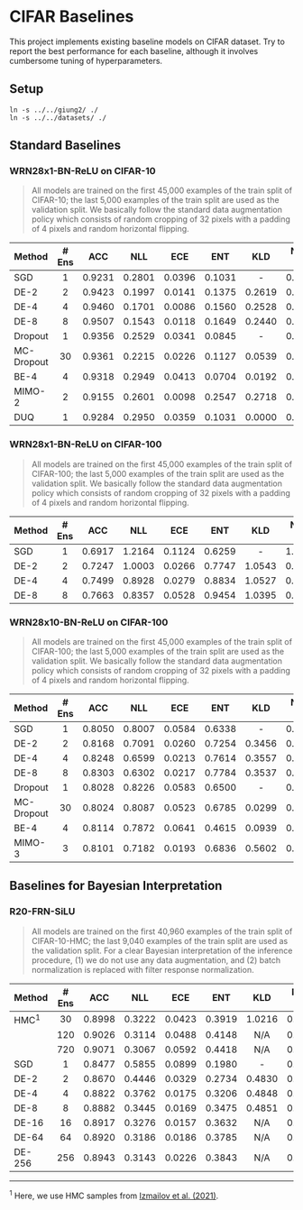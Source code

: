 # CIFAR Baselines

This project implements existing baseline models on CIFAR dataset.
Try to report the best performance for each baseline, although it involves cumbersome tuning of hyperparameters.

## Setup

```
ln -s ../../giung2/ ./
ln -s ../../datasets/ ./
```

## Standard Baselines

### WRN28x1-BN-ReLU on CIFAR-10

> All models are trained on the first 45,000 examples of the train split of CIFAR-10; the last 5,000 examples of the train split are used as the validation split. We basically follow the standard data augmentation policy which consists of random cropping of 32 pixels with a padding of 4 pixels and random horizontal flipping.

| Method     | # Ens | ACC    | NLL    | ECE    | ENT    | KLD    | NLL-TS | ECE-TS | ENT-TS | TS     |
| :-         | :-:   | :-:    | :-:    | :-:    | :-:    | :-:    | :-:    | :-:    | :-:    | :-:    |
| SGD        | 1     | 0.9231 | 0.2801 | 0.0396 | 0.1031 | -      | 0.2346 | 0.0043 | 0.2476 | 1.6781 |
| DE-2       | 2     | 0.9423 | 0.1997 | 0.0141 | 0.1375 | 0.2619 | 0.1917 | 0.0160 | 0.1978 | 1.3086 |
| DE-4       | 4     | 0.9460 | 0.1701 | 0.0086 | 0.1560 | 0.2528 | 0.1697 | 0.0119 | 0.1769 | 1.1031 |
| DE-8       | 8     | 0.9507 | 0.1543 | 0.0118 | 0.1649 | 0.2440 | 0.1543 | 0.0119 | 0.1653 | 1.0016 |
| Dropout    | 1     | 0.9356 | 0.2529 | 0.0341 | 0.0845 | -      | 0.2086 | 0.0061 | 0.2099 | 1.6383 |
| MC-Dropout | 30    | 0.9361 | 0.2215 | 0.0226 | 0.1127 | 0.0539 | 0.2012 | 0.0055 | 0.2012 | 1.4227 |
| BE-4       | 4     | 0.9318 | 0.2949 | 0.0413 | 0.0704 | 0.0192 | 0.2077 | 0.0060 | 0.1982 | 2.0969 |
| MIMO-2     | 2     | 0.9155 | 0.2601 | 0.0098 | 0.2547 | 0.2718 | 0.2601 | 0.0102 | 0.2572 | 1.0070 |
| DUQ        | 1     | 0.9284 | 0.2950 | 0.0359 | 0.1031 | 0.0000 | 0.2535 | 0.0082 | 0.2265 | 1.4297 |

### WRN28x1-BN-ReLU on CIFAR-100

> All models are trained on the first 45,000 examples of the train split of CIFAR-100; the last 5,000 examples of the train split are used as the validation split. We basically follow the standard data augmentation policy which consists of random cropping of 32 pixels with a padding of 4 pixels and random horizontal flipping.

| Method     | # Ens | ACC    | NLL    | ECE    | ENT    | KLD    | NLL-TS | ECE-TS | ENT-TS | TS     |
| :-         | :-:   | :-:    | :-:    | :-:    | :-:    | :-:    | :-:    | :-:    | :-:    | :-:    |
| SGD        | 1     | 0.6917 | 1.2164 | 0.1124 | 0.6259 | -      | 1.1002 | 0.0125 | 1.1395 | 1.5102 |
| DE-2       | 2     | 0.7247 | 1.0003 | 0.0266 | 0.7747 | 1.0543 | 0.9797 | 0.0318 | 0.9920 | 1.2102 |
| DE-4       | 4     | 0.7499 | 0.8928 | 0.0279 | 0.8834 | 1.0527 | 0.8928 | 0.0316 | 0.9007 | 1.0156 |
| DE-8       | 8     | 0.7663 | 0.8357 | 0.0528 | 0.9454 | 1.0395 | 0.8301 | 0.0261 | 0.8326 | 0.9039 |

### WRN28x10-BN-ReLU on CIFAR-100

> All models are trained on the first 45,000 examples of the train split of CIFAR-100; the last 5,000 examples of the train split are used as the validation split. We basically follow the standard data augmentation policy which consists of random cropping of 32 pixels with a padding of 4 pixels and random horizontal flipping.

| Method     | # Ens | ACC    | NLL    | ECE    | ENT    | KLD    | NLL-TS | ECE-TS | ENT-TS | TS     |
| :-         | :-:   | :-:    | :-:    | :-:    | :-:    | :-:    | :-:    | :-:    | :-:    | :-:    |
| SGD        | 1     | 0.8050 | 0.8007 | 0.0584 | 0.6338 | -      | 0.7922 | 0.0398 | 0.8383 | 1.1453 |
| DE-2       | 2     | 0.8168 | 0.7091 | 0.0260 | 0.7254 | 0.3456 | 0.7093 | 0.0252 | 0.7369 | 1.0078 |
| DE-4       | 4     | 0.8248 | 0.6599 | 0.0213 | 0.7614 | 0.3557 | 0.6564 | 0.0238 | 0.6784 | 0.9445 |
| DE-8       | 8     | 0.8303 | 0.6302 | 0.0217 | 0.7784 | 0.3537 | 0.6224 | 0.0217 | 0.6432 | 0.9102 |
| Dropout    | 1     | 0.8028 | 0.8226 | 0.0583 | 0.6500 | -      | 0.8131 | 0.0448 | 0.8478 | 1.1430 |
| MC-Dropout | 30    | 0.8024 | 0.8087 | 0.0523 | 0.6785 | 0.0299 | 0.8034 | 0.0421 | 0.8359 | 1.1109 |
| BE-4       | 4     | 0.8114 | 0.7872 | 0.0641 | 0.4615 | 0.0939 | 0.7444 | 0.0318 | 0.7811 | 1.3266 |
| MIMO-3     | 3     | 0.8101 | 0.7182 | 0.0193 | 0.6836 | 0.5602 | 0.7181 | 0.0209 | 0.7478 | 1.0438 |

## Baselines for Bayesian Interpretation

### R20-FRN-SiLU

> All models are trained on the first 40,960 examples of the train split of CIFAR-10-HMC; the last 9,040 examples of the train split are used as the validation split. For a clear Bayesian interpretation of the inference procedure, (1) we do not use any data augmentation, and (2) batch normalization is replaced with filter response normalization.

| Method           | # Ens | ACC    | NLL    | ECE    | ENT    | KLD    | NLL-TS | ECE-TS | ENT-TS | TS     |
| :-               | :-:   | :-:    | :-:    | :-:    | :-:    | :-:    | :-:    | :-:    | :-:    | :-:    |
| HMC<sup>1</sup>  | 30    | 0.8998 | 0.3222 | 0.0423 | 0.3919 | 1.0216 | 0.3160 | 0.0103 | 0.2941 | 0.7719 |
|                  | 120   | 0.9026 | 0.3114 | 0.0488 | 0.4148 | N/A    | 0.2980 | 0.0109 | 0.2750 | 0.7109 |
|                  | 720   | 0.9071 | 0.3067 | 0.0592 | 0.4418 | N/A    | 0.2841 | 0.0057 | 0.2669 | 0.6727 |
| SGD              | 1     | 0.8477 | 0.5855 | 0.0899 | 0.1980 | -      | 0.4974 | 0.0296 | 0.4876 | 1.5203 |
| DE-2             | 2     | 0.8670 | 0.4446 | 0.0329 | 0.2734 | 0.4830 | 0.4212 | 0.0180 | 0.4115 | 1.2820 |
| DE-4             | 4     | 0.8822 | 0.3762 | 0.0175 | 0.3206 | 0.4848 | 0.3735 | 0.0195 | 0.3582 | 1.0797 |
| DE-8             | 8     | 0.8882 | 0.3445 | 0.0169 | 0.3475 | 0.4851 | 0.3446 | 0.0150 | 0.3348 | 0.9734 |
| DE-16            | 16    | 0.8917 | 0.3276 | 0.0157 | 0.3632 | N/A    | 0.3263 | 0.0099 | 0.3204 | 0.9133 |
| DE-64            | 64    | 0.8920 | 0.3186 | 0.0186 | 0.3785 | N/A    | 0.3149 | 0.0055 | 0.3030 | 0.8539 |
| DE-256           | 256   | 0.8943 | 0.3143 | 0.0226 | 0.3843 | N/A    | 0.3093 | 0.0068 | 0.2982 | 0.8375 |

* * *

<sup>1</sup>
Here, we use HMC samples from [Izmailov et al. (2021)](https://arxiv.org/abs/2104.14421).
